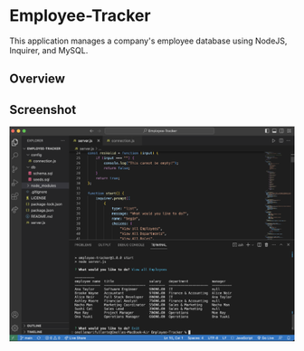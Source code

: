 # Employee-Tracker
This application manages a company's employee database using NodeJS, Inquirer, and MySQL.

## Overview

## Screenshot
<div text-align="center">
<img src="./assets/Employee-Tracker.png" alt="screenshot">
